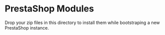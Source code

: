 # PrestaShop Modules

Drop your zip files in this directory to install them while bootstraping a new PrestaShop instance.
